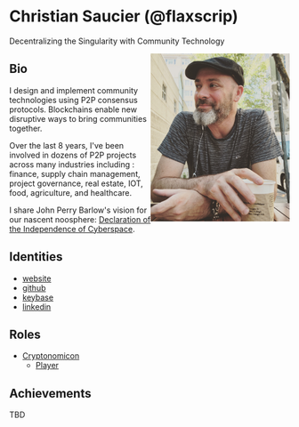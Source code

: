 # Christian Saucier (@flaxscrip)

Decentralizing the Singularity with Community Technology

<img align="right" width="250" src="profile.jpg">

## Bio

I design and implement community technologies using P2P consensus protocols. Blockchains enable new disruptive ways to bring communities together.

Over the last 8 years, I've been involved in dozens of P2P projects across many industries including : finance, supply chain management, project governance, real estate, IOT, food, agriculture, and healthcare.

I share John Perry Barlow's vision for our nascent noosphere: [Declaration of the Independence of Cyberspace](https://www.eff.org/cyberspace-independence).

## Identities
* [website](https://cryptotech.guru)
* [github](https://github.com/flaxscrip)
* [keybase](https://keybase.io/csaucier)
* [linkedin](https://www.linkedin.com/in/csaucier)

## Roles
* [Cryptonomicon](https://cryptotechguru.github.io/Cryptonomicon/)
  * [Player](https://cryptotechguru.github.io/Cryptonomicon/Roles/Player)
  
## Achievements
TBD
